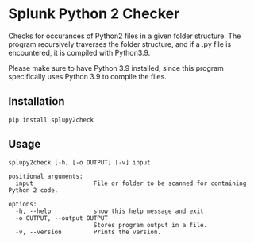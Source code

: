 # Splunk Python 2 Checker

Checks for occurances of Python2 files in a given folder structure.
The program recursively traverses the folder structure, and if a .py file is encountered,
it is compiled with Python3.9.

Please make sure to have Python 3.9 installed, since this program specifically uses Python 3.9 to compile the files.

## Installation

```console
pip install splupy2check
```

## Usage

```console
splupy2check [-h] [-o OUTPUT] [-v] input
```

```console
positional arguments:
  input                 File or folder to be scanned for containing Python 2 code.

options:
  -h, --help            show this help message and exit
  -o OUTPUT, --output OUTPUT
                        Stores program output in a file.
  -v, --version         Prints the version.
```